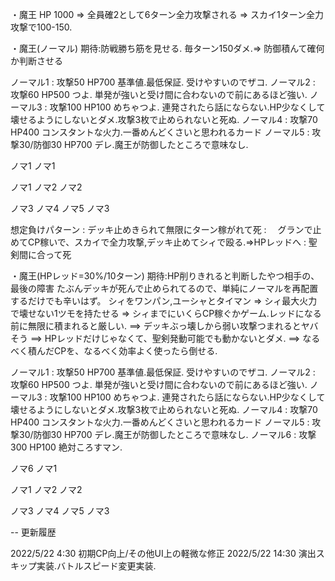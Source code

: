 ・魔王 HP 1000
=> 全員確2として6ターン全力攻撃される
=> スカイ1ターン全力攻撃で100-150.

・魔王(ノーマル)
期待:防戦勝ち筋を見せる.
毎ターン150ダメ.=> 防御積んて確何か判断させる

ノーマル1 : 攻撃50 HP700 基準値.最低保証. 受けやすいのでザコ.
ノーマル2 : 攻撃60 HP500 つよ. 単発が強いと受け間に合わないので前にあるほど強い.
ノーマル3 : 攻撃100 HP100 めちゃつよ. 連発されたら話にならない.HP少なくして壊せるようにしないとダメ.攻撃3枚で止められないと死ぬ.
ノーマル4 : 攻撃70 HP400 コンスタントな火力.一番めんどくさいと思われるカード
ノーマル5 : 攻撃30/防御30 HP700 デレ.魔王が防御したところで意味なし.

ノマ1
ノマ1

ノマ1
ノマ2
ノマ2

ノマ3
ノマ4
ノマ5
ノマ3


想定負けパターン
: デッキ止めきられて無限にターン稼がれて死
: 　グランで止めてCP稼いで、スカイで全力攻撃,デッキ止めてシィで殴る.=>HPレッドへ
: 聖剣間に合って死

・魔王(HPレッド=30%/10ターン)
期待:HP削りきれると判断したやつ相手の、最後の障害
たぶんデッキが死んで止められてるので、単純にノーマルを再配置するだけでも辛いはず。
シィをワンパン,ユーシャとタイマン
=> シィ最大火力で壊せない1ツモを持たせる
=> シィまでにいくらCP稼ぐかゲーム.レッドになる前に無限に積まれると厳しい.
==> デッキぶっ壊しから弱い攻撃つまれるとヤバそう
==> HPレッドだけじゃなくて、聖剣発動可能でも動かないとダメ.
==> なるべく積んだCPを、なるべく効率よく使ったら倒せる.

ノーマル1 : 攻撃50 HP700 基準値.最低保証. 受けやすいのでザコ.
ノーマル2 : 攻撃60 HP500 つよ. 単発が強いと受け間に合わないので前にあるほど強い.
ノーマル3 : 攻撃100 HP100 めちゃつよ. 連発されたら話にならない.HP少なくして壊せるようにしないとダメ.攻撃3枚で止められないと死ぬ.
ノーマル4 : 攻撃70 HP400 コンスタントな火力.一番めんどくさいと思われるカード
ノーマル5 : 攻撃30/防御30 HP700 デレ.魔王が防御したところで意味なし.
ノーマル6 : 攻撃300 HP100 絶対ころすマン.

ノマ6
ノマ1

ノマ1
ノマ2
ノマ2

ノマ3
ノマ4
ノマ5
ノマ3

--
更新履歴

2022/5/22 4:30 初期CP向上/その他UI上の軽微な修正
2022/5/22 14:30 演出スキップ実装.バトルスピード変更実装. 

